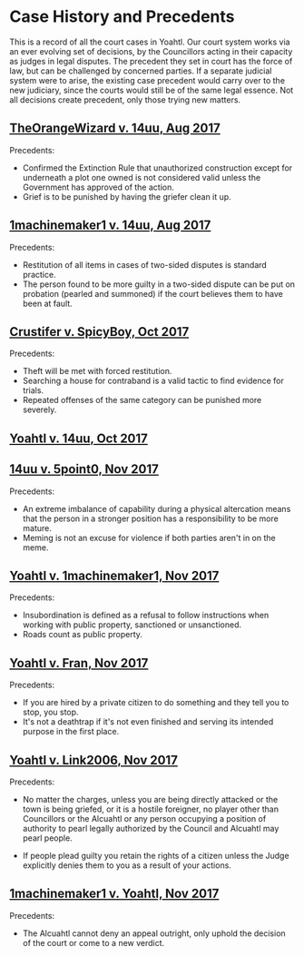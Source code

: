 # Case History and Precedents

This is a record of all the court cases in Yoahtl. Our court system works via an ever evolving set of decisions, by the Councillors acting in their capacity as judges in legal disputes. The precedent they set in court has the force of law, but can be challenged by concerned parties. If a separate judicial system were to arise, the existing case precedent would carry over to the new judiciary, since the courts would still be of the same legal essence. Not all decisions create precedent, only those trying new matters.

## [TheOrangeWizard v. 14uu, Aug 2017](/government/court-cases-precedents/orange_v_14uu_aug_2017)

Precedents:

- Confirmed the Extinction Rule that unauthorized construction except for underneath a plot one owned is not considered valid unless the Government has approved of the action.
- Grief is to be punished by having the griefer clean it up.

## [1machinemaker1 v. 14uu, Aug 2017](/government/court-cases-precedents/1machinemaker1_v_14uu_aug_2017)

Precedents:

- Restitution of all items in cases of two-sided disputes is standard practice.
- The person found to be more guilty in a two-sided dispute can be put on probation (pearled and summoned) if the court believes them to have been at fault.

## [Crustifer v. SpicyBoy, Oct 2017](/government/court-cases-precedents/crustifer_v_spicyboy_oct_2017)

Precedents:

- Theft will be met with forced restitution.
- Searching a house for contraband is a valid tactic to find evidence for trials.
- Repeated offenses of the same category can be punished more severely.

## [Yoahtl v. 14uu, Oct 2017](/government/court-cases-precedents/yoahtl_v_14uu_oct_2017)

## [14uu v. 5point0, Nov 2017](/government/court-cases-precedents/14uu_v_5point0_nov_2017)

Precedents:

- An extreme imbalance of capability during a physical altercation means that the person in a stronger position has a responsibility to be more mature.
- Meming is not an excuse for violence if both parties aren't in on the meme.

## [Yoahtl v. 1machinemaker1, Nov 2017](/government/court-cases-precedents/yoahtl_v_1machinemaker1_nov_2017)

Precedents:

- Insubordination is defined as a refusal to follow instructions when working with public property, sanctioned or unsanctioned.
- Roads count as public property.

## [Yoahtl v. Fran, Nov 2017](/government/court-cases-precedents/yoahtl_v_fran_nov_2017)

Precedents:

- If you are hired by a private citizen to do something and they tell you to stop, you stop.
- It's not a deathtrap if it's not even finished and serving its intended purpose in the first place.

## [Yoahtl v. Link2006, Nov 2017](/government/court-cases-precedents/yoahtl_v_link2006_nov_2017)

Precedents:

- No matter the charges, unless you are being directly attacked or the town is being griefed, or it is a hostile foreigner, no player other than Councillors or the Alcuahtl or any person occupying a position of authority to pearl legally authorized by the Council and Alcuahtl may pearl people.

- If people plead guilty you retain the rights of a citizen unless the Judge explicitly denies them to you as a result of your actions.

## [1machinemaker1 v. Yoahtl, Nov 2017](/government/court-cases-precedents/1machinemaker1_v_yoahtl_nov_2017)
Precedents:

- The Alcuahtl cannot deny an appeal outright, only uphold the decision of the court or come to a new verdict.